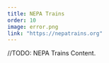 ```yaml
---
title: NEPA Trains
order: 10
image: error.png
link: "https://nepatrains.org"
---
```


//TODO: NEPA Trains Content.